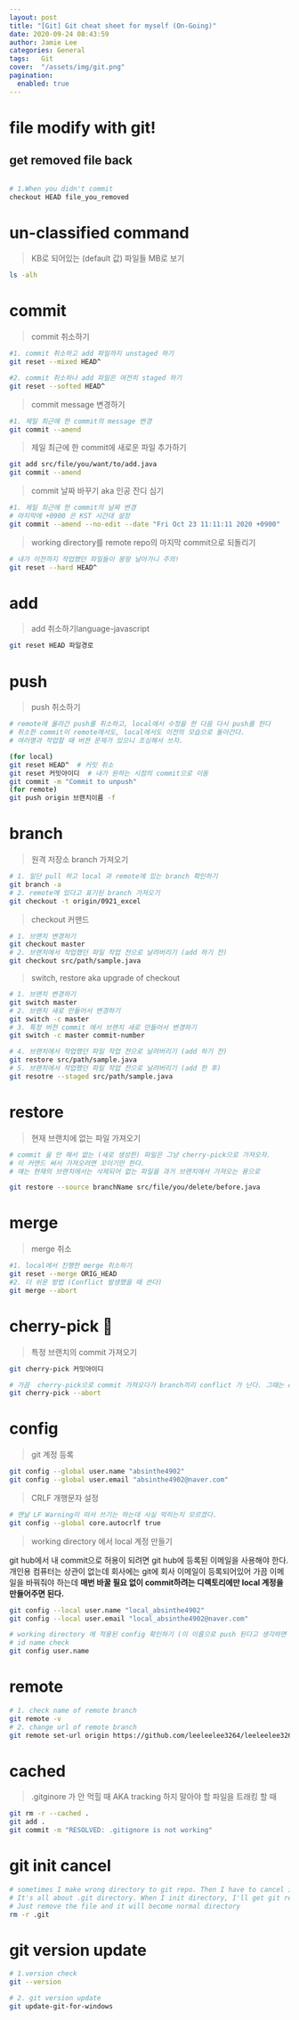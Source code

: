 ```yaml
---
layout: post 
title: "[Git] Git cheat sheet for myself (On-Going)"
date: 2020-09-24 08:43:59
author: Jamie Lee
categories: General
tags:	Git
cover:  "/assets/img/git.png"
pagination: 
  enabled: true
---
```


# file modify with git! 

## get removed file back 
```bash

# 1.When you didn't commit 
checkout HEAD file_you_removed
```


# un-classified command 
> KB로 되어있는 (default 값) 파일들 MB로 보기 

```bash
ls -alh
```

# commit

> commit 취소하기

```bash
#1. commit 취소하고 add 파일까지 unstaged 하기
git reset --mixed HEAD^

#2. commit 취소하나 add 파일은 여전히 staged 하기
git reset --softed HEAD^
```

> commit message 변경하기

```bash
#1. 제일 최근에 한 commit의 message 변경
git commit --amend
```

> 제일 최근에 한 commit에 새로운 파일 추가하기

```bash
git add src/file/you/want/to/add.java
git commit --amend
```

> commit 날짜 바꾸기 aka 인공 잔디 심기

```bash
#1. 제일 최근에 한 commit의 날짜 변경
# 마지막에 +0900 은 KST 시간대 설정
git commit --amend --no-edit --date "Fri Oct 23 11:11:11 2020 +0900"
```

> working directory를 remote repo의 마지막 commit으로 되돌리기

```bash
# 내가 이전까지 작업했던 파일들이 몽땅 날아가니 주의!
git reset --hard HEAD^
```

# add

> add 취소하기language-javascript

```bash
git reset HEAD 파일경로
```

# push

> push 취소하기

```bash
# remote에 올라간 push를 취소하고, local에서 수정을 한 다음 다시 push를 한다
# 취소한 commit이 remote에서도, local에서도 이전의 모습으로 돌아간다.
# 여러명과 작업할 때 버젼 문제가 있으니 조심해서 쓰자. 

(for local)
git reset HEAD^  # 커밋 취소
git reset 커밋아이디  # 내가 원하는 시점의 commit으로 이동
git commit -m "Commit to unpush" 
(for remote)
git push origin 브랜치이름 -f
```

# branch
> 원격 저장소 branch 가져오기 

```bash
# 1. 일단 pull 하고 local 과 remote에 있는 branch 확인하기 
git branch -a 
# 2. remote에 있다고 표기된 branch 가져오기 
git checkout -t origin/0921_excel 
```

> checkout 커맨드 

```bash
# 1. 브랜치 변경하기 
git checkout master
# 2. 브랜치에서 작업했던 파일 작업 전으로 날려버리기 (add 하기 전) 
git checkout src/path/sample.java
```

> switch, restore aka upgrade of checkout

```bash
# 1. 브랜치 변경하기 
git switch master
# 2. 브랜치 새로 만들어서 변경하기 
git switch -c master
# 3. 특정 버전 commit 에서 브랜치 새로 만들어서 변경하기 
git switch -c master commit-number

# 4. 브랜치에서 작업했던 파일 작업 전으로 날려버리기 (add 하기 전) 
git restore src/path/sample.java
# 5. 브랜치에서 작업했던 파일 작업 전으로 날려버리기 (add 한 후) 
git resotre --staged src/path/sample.java
```

# restore 
> 현재 브랜치에 없는 파일 가져오기 

```bash
# commit 을 안 해서 없는 (새로 생성한) 파일은 그냥 cherry-pick으로 가져오자. 
# 이 커맨드 써서 가져오려면 꼬이기만 한다. 
# 얘는 현재의 브랜치에서는 삭제되어 없는 파일을 과거 브랜치에서 가져오는 용으로

git restore --source branchName src/file/you/delete/before.java
```

# merge

> merge 취소

```bash
#1. local에서 진행한 merge 취소하기 
git reset --merge ORIG_HEAD
#2. 더 쉬운 방법 (Conflict 발생했을 때 쓴다)
git merge --abort
```

# cherry-pick 🍒

> 특정 브랜치의 commit 가져오기

```bash
git cherry-pick 커밋아이디

# 가끔  cherry-pick으로 commit 가져오다가 branch끼리 conflict 가 난다. 그때는 cherry-pick을 취소하자
git cherry-pick --abort
```

# config

> git 계정 등록

```bash
git config --global user.name "absinthe4902"
git config --global user.email "absinthe4902@naver.com"
```

> CRLF 개행문자 설정

```bash
# 맨날 LF Warning이 떠서 쓰기는 하는데 사실 먹히는지 모르겠다.
git config --global core.autocrlf true
```

> working directory 에서 local 계정 만들기

git hub에서 내 commit으로 허용이 되려면 git hub에 등록된 이메일을 사용해야 한다. 개인용 컴퓨터는 상관이 없는데 회사에는 git에 회사 이메일이 등록되어있어 가끔 이메일을 바꿔줘야 하는데 **매번 바꿀 필요 없이 commit하려는 디렉토리에만 local 계정을 만들어주면 된다.** 

```bash
git config --local user.name "local_absinthe4902"
git config --local user.email "local_absinthe4902@naver.com" 

# working directory 에 적용된 config 확인하기 (이 이름으로 push 된다고 생각하면 된다) 
# id name check
git config user.name 

```

# remote 
```bash
# 1. check name of remote branch 
git remote -v 
# 2. change url of remote branch
git remote set-url origin https://github.com/leeleelee3264/leeleelee3264.github.io.git
```

# cached 

> .gitginore 가 안 먹힐 때 AKA tracking 하지 말아야 할 파일을 트래킹 할 때 
```bash
git rm -r --cached .
git add . 
git commit -m "RESOLVED: .gitignore is not working"
```
 
 # git init cancel 
 ```bash
# sometimes I make wrong directory to git repo. Then I have to cancel it. 
# It's all about .git directory. When I init directory, I'll get git repo and it works like that.
# Just remove the file and it will become normal directory 
rm -r .git 
 ```
 
 # git version update 
 ```bash
 # 1.version check 
git --version

 # 2. git version update 
git update-git-for-windows
 ```
